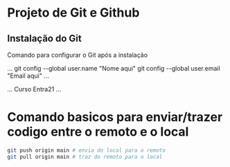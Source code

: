 # Projeto de Git e Github

## Instalação do Git

Comando para configurar o Git após a instalação

...
git config --global user.name "Nome aqui"
git config --global user.email "Email aqui"
...


...
    Curso Entra21
...


# Comando basicos para enviar/trazer codigo entre o remoto e o local

```bash
git push origin main # envia do local para o remoto
git pull origin main # traz do remoto para o local
```
